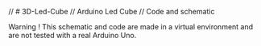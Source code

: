 // # 3D-Led-Cube
// Arduino Led Cube
// Code and schematic


Warning ! This schematic and code are made in a virtual environment and are not tested with a real Arduino Uno.
